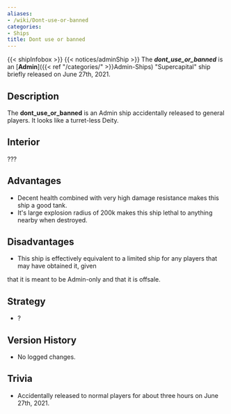 ```yaml
---
aliases:
- /wiki/Dont-use-or-banned
categories:
- Ships
title: Dont use or banned
---
```


{{< shipInfobox >}} {{< notices/adminShip >}} The **_dont_use_or_banned_** is an [**Admin**]({{< ref "/categories/" >}}Admin-Ships) "Supercapital" ship briefly released on June 27th, 2021. 

## Description

The **dont_use_or_banned** is an Admin ship accidentally released to general players. It looks like a turret-less Deity.

## Interior

???

## Advantages

- Decent health combined with very high damage resistance makes this ship a good tank.
- It's large explosion radius of 200k makes this ship lethal to anything nearby when destroyed.

## Disadvantages

- This ship is effectively equivalent to a limited ship for any players that may have obtained it, given

that it is meant to be Admin-only and that it is offsale.

## Strategy

- ?

## Version History 

- No logged changes.

## Trivia

- Accidentally released to normal players for about three hours on June 27th, 2021.